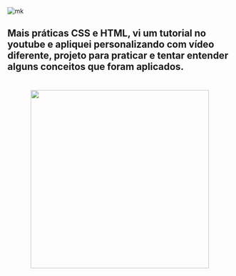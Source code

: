 

![mk](https://img.shields.io/badge/Made%20with-Markdown-1f425f.svg)


## Mais práticas CSS e HTML, vi um tutorial no youtube e apliquei personalizando com vídeo diferente, projeto para praticar e tentar entender alguns conceitos que foram aplicados.
#
<div align="center" >
  <img height = "400em" src="https://github.com/LeandroDukievicz/videoCube/blob/main/ezgif.com-gif-maker.gif"/>
  </div>
